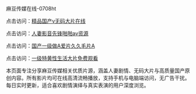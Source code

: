 麻豆传媒在线-0708ht

点击访问：<a href="https://heiliaowzu4ur.pages.dev">精品国产v无码大片在线</a>

点击访问：<a href="https://heiliaozj3tjd.pages.dev">人妻影音先锋啪啪av资源</a>

点击访问：<a href="https://heiliaoe8ajia.pages.dev">国产一级做A爱片久久毛片A</a>

点击访问：<a href="https://heiliaoxqkkct.pages.dev">一级特黄性生活大片免费观看</a>

本页面专注分享麻豆传媒相关优质片源，涵盖人妻剧情、无码大片与高质量国产原创内容。所有影片均可在线高清流畅播放，支持手机与电脑端访问，无广告干扰。每日实时更新，适合喜欢剧情演绎与真实表演的用户深度浏览。

<span style="display:none;">[Canonical link](）</span>
